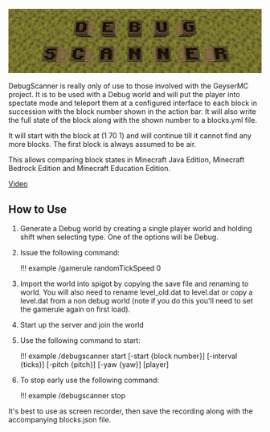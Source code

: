 ![Debug Scanner](img/title.png)

DebugScanner is really only of use to those involved with the GeyserMC project.  It is to be used with a Debug world and
will put the player into spectate mode and teleport them at a configured interface to each block in succession with the
block number shown in the action bar. It will also write the full state of the block along with the shown number to a
blocks.yml file.

It will start with the block at (1 70 1) and will continue till it cannot find any more blocks. The first block is
always assumed to be air.

This allows comparing block states in Minecraft Java Edition, Minecraft Bedrock Edition and Minecraft Education Edition.

[Video](https://www.youtube.com/watch?v=-p5zkeR5nZA)


## How to Use

1. Generate a Debug world by creating a single player world and holding shift when selecting type. One of the options will
be Debug.

2. Issue the following command:

    !!! example
        /gamerule randomTickSpeed 0
   
2. Import the world into spigot by copying the save file and renaming to world. You will also need to rename level_old.dat to level.dat
or copy a level.dat from a non debug world (note if you do this you'll need to set the gamerule again on first load).

3. Start up the server and join the world

4. Use the following command to start:

    !!! example
        /debugscanner start [-start {block number}] [-interval {ticks}] [-pitch {pitch}] [-yaw {yaw}] [player]

5. To stop early use the following command:

    !!! example
        /debugscanner stop

It's best to use as screen recorder, then save the recording along with the accompanying blocks.json file.

